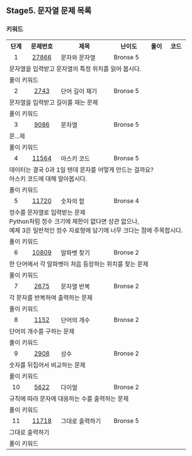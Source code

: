 ## Stage5. 문자열 문제 목록
### 키워드

<table>
  <tr>
    <th>단계</th>
    <th>문제번호</th>
    <th>제목</th>
    <th>난이도</th>
    <th>풀이</th>
    <th>코드</th>
  </tr>
  <tr>
    <td align="center">1</td>
    <td align="center"><a href="https://www.acmicpc.net/problem/27866">27866</a></td>
    <td aligh="center">문자와 문자열</td>
    <td aligh="center">Bronse 5</td>
    <td aligh="center"></td>
    <td aligh="center"></td>
  </tr>
  <tr><td colspan="6">문자열을 입력받고 문자열의 특정 위치를 읽어 봅시다.</td></tr>
  <tr><td colspan="6">
    <div>풀이 키워드
    </div>
  </td></tr>
    <td align="center">2</td>
    <td align="center"><a href="https://www.acmicpc.net/problem/2743">2743</a></td>
    <td aligh="center">단어 길이 재기</td>
    <td aligh="center">Bronse 5</td>
    <td aligh="center"></td>
    <td aligh="center"></td>
  </tr>
  <tr><td colspan="6">문자열을 입력받고 길이를 재는 문제</td></tr>
  <tr><td colspan="6">
    <div>풀이 키워드
    </div>
  </td></tr>
    <td align="center">3</td>
    <td align="center"><a href="https://www.acmicpc.net/problem/9086">9086</a></td>
    <td aligh="center">문자열</td>
    <td aligh="center">Bronse 5</td>
    <td aligh="center"></td>
    <td aligh="center"></td>
  </tr>
  <tr><td colspan="6">문...제</td></tr>
  <tr><td colspan="6">
    <div>풀이 키워드
    </div>
  </td></tr>
    <td align="center">4</td>
    <td align="center"><a href="https://www.acmicpc.net/problem/11564">11564</a></td>
    <td aligh="center">아스키 코드</td>
    <td aligh="center">Bronse 5</td>
    <td aligh="center"></td>
    <td aligh="center"></td>
  </tr>
  <tr><td colspan="6">데이터는 결국 0과 1일 텐데 문자를 어떻게 만드는 걸까요?<br>아스키 코드에 대해 알아봅시다.</td></tr>
  <tr><td colspan="6">
    <div>풀이 키워드
    </div>
  </td></tr>
    <td align="center">5</td>
    <td align="center"><a href="https://www.acmicpc.net/problem/11720">11720</a></td>
    <td aligh="center">숫자의 합</td>
    <td aligh="center">Bronse 4</td>
    <td aligh="center"></td>
    <td aligh="center"></td>
  </tr>
  <tr><td colspan="6">정수를 문자열로 입력받는 문제
    <br>Python처럼 정수 크기에 제한이 없다면 상관 없으나,
    <br>예제 3은 일반적인 정수 자료형에 담기에 너무 크다는 점에 주목합시다.</td></tr>
  <tr><td colspan="6">
    <div>풀이 키워드
    </div>
  </td></tr>
    <td align="center">6</td>
    <td align="center"><a href="https://www.acmicpc.net/problem/10809">10809</a></td>
    <td aligh="center">알파벳 찾기</td>
    <td aligh="center">Bronse 2</td>
    <td aligh="center"></td>
    <td aligh="center"></td>
  </tr>
  <tr><td colspan="6">한 단어에서 각 알파벳이 처음 등장하는 위치를 찾는 문제</td></tr>
  <tr><td colspan="6">
    <div>풀이 키워드
    </div>
  </td></tr>
    <td align="center">7</td>
    <td align="center"><a href="https://www.acmicpc.net/problem/2675">2675</a></td>
    <td aligh="center">문자열 반복</td>
    <td aligh="center">Bronse 2</td>
    <td aligh="center"></td>
    <td aligh="center"></td>
  </tr>
  <tr><td colspan="6">각 문자를 반복하여 출력하는 문제</td></tr>
  <tr><td colspan="6">
    <div>풀이 키워드
    </div>
  </td></tr>
    <td align="center">8</td>
    <td align="center"><a href="https://www.acmicpc.net/problem/1152">1152</a></td>
    <td aligh="center">단어의 개수</td>
    <td aligh="center">Bronse 2</td>
    <td aligh="center"></td>
    <td aligh="center"></td>
  </tr>
  <tr><td colspan="6">단어의 개수를 구하는 문제</td></tr>
  <tr><td colspan="6">
    <div>풀이 키워드
    </div>
  </td></tr>
    <td align="center">9</td>
    <td align="center"><a href="https://www.acmicpc.net/problem/2908">2908</a></td>
    <td aligh="center">상수</td>
    <td aligh="center">Bronse 2</td>
    <td aligh="center"></td>
    <td aligh="center"></td>
  </tr>
  <tr><td colspan="6">숫자를 뒤집어서 비교하는 문제</td></tr>
  <tr><td colspan="6">
    <div>풀이 키워드
    </div>
  </td></tr>
    <td align="center">10</td>
    <td align="center"><a href="https://www.acmicpc.net/problem/5622">5622</a></td>
    <td aligh="center">다이얼</td>
    <td aligh="center">Bronse 2</td>
    <td aligh="center"></td>
    <td aligh="center"></td>
  </tr>
  <tr><td colspan="6">규칙에 따라 문자에 대응하는 수를 출력하는 문제</td></tr>
  <tr><td colspan="6">
    <div>풀이 키워드
    </div>
  </td></tr>
    <td align="center">11</td>
    <td align="center"><a href="https://www.acmicpc.net/problem/11718">11718</a></td>
    <td aligh="center">그대로 출력하기</td>
    <td aligh="center">Bronse 5</td>
    <td aligh="center"></td>
    <td aligh="center"></td>
  </tr>
  <tr><td colspan="6">그대로 출력하기</td></tr>
  <tr><td colspan="6">
    <div>풀이 키워드
    </div>
  </td></tr>
</table>
